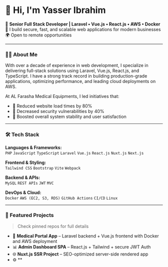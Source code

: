 # 👋 Hi, I'm Yasser Ibrahim

🚀 **Senior Full Stack Developer | Laravel • Vue.js • React.js • AWS • Docker**  
🔧 I build secure, fast, and scalable web applications for modern businesses  
🌍 Open to remote opportunities

---

### 👨‍💻 About Me

With over a decade of experience in web development, I specialize in delivering full-stack solutions using Laravel, Vue.js, React.js, and TypeScript. I have a strong track record in building production-grade applications, optimizing performance, and leading cloud deployments on AWS.

At AL Farasha Medical Equipments, I led initiatives that:
- 🔹 Reduced website load times by 80%
- 🔹 Decreased security vulnerabilities by 40%
- 🔹 Boosted overall system stability and user satisfaction

---

### 🛠️ Tech Stack

**Languages & Frameworks:**  
`PHP` `JavaScript` `TypeScript` `Laravel` `Vue.js` `React.js` `Nuxt.js` `Next.js`

**Frontend & Styling:**  
`Tailwind CSS` `Bootstrap` `Vite` `Webpack`

**Backend & APIs:**  
`MySQL` `REST APIs` `JWT` `MVC`

**DevOps & Cloud:**  
`Docker` `AWS (EC2, S3, RDS)` `GitHub Actions` `CI/CD` `Linux`

---

### 📌 Featured Projects

> Check pinned repos for full details

- 🏥 **Medical Portal App** – Laravel backend + Vue.js frontend with Docker and AWS deployment  
- 📊 **Admin Dashboard SPA** – React.js + Tailwind + secure JWT Auth  
- 🌐 **Nuxt.js SSR Project** – SEO-optimized server-side rendered app  
- ⚙️ **
